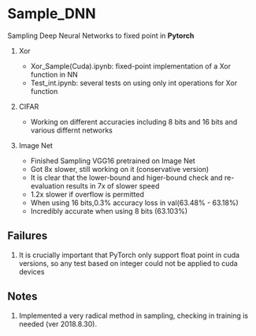 # **Sample_DNN**  

Sampling Deep Neural Networks to fixed point in **Pytorch**

1. Xor
    * Xor_Sample(Cuda).ipynb: fixed-point implementation of a Xor function in NN
    * Test_int.ipynb: several tests on using only int operations for Xor function
2. CIFAR
    * Working on different accuracies including 8 bits and 16 bits and various differnt networks

3. Image Net
    * Finished Sampling VGG16 pretrained on Image Net
    * Got 8x slower, still working on it (conservative version)
    * It is clear that the lower-bound and higer-bound check and re-evaluation results in 7x of slower speed
    * 1.2x slower if overflow is permitted
    * When using 16 bits,0.3% accuracy loss in val(63.48% - 63.18%)
    * Incredibly accurate when using 8 bits (63.103%)

## Failures
1. It is crucially important that PyTorch only support float point in cuda versions, so any test based on integer could not be applied to cuda devices

## Notes
1. Implemented a very radical method in sampling, checking in training is needed (ver 2018.8.30).